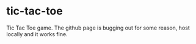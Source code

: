 # tic-tac-toe
Tic Tac Toe game. The github page is bugging out for some reason, host locally and it works fine.
